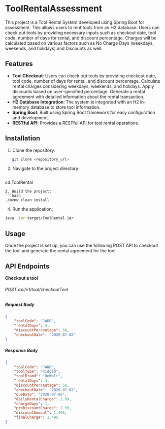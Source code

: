 # ToolRentalAssessment

This project is a Tool Rental System developed using Spring Boot for assessment. This allows users to rent tools from an H2 database. Users can check out tools by providing necessary inputs such as checkout date, tool code, number of days for rental, and discount percentage. Charges will be calculated based on various factors such as No Charge Days (weekdays, weekends, and holidays) and Discounts as well.

## Features

- **Tool Checkout**: 
		Users can check out tools by providing checkout date, tool code, number of days for rental, and discount percentage.
		Calculate rental charges considering weekdays, weekends, and holidays.
		Apply discounts based on user-specified percentage.
		Generate a rental agreement with detailed information about the rental transaction.
- **H2 Database Integration**: The system is integrated with an H2 in-memory database to store tool information.
- **Spring Boot**: Built using Spring Boot framework for easy configuration and development.
- **RESTful API**: Provides a RESTful API for tool rental operations.

## Installation

1. Clone the repository:

 ```bash
    git clone <repository_url>
```
2. Navigate to the project directory:

   ```bash
 cd ToolRental
```
3. Build the project:
```bash
./mvnw clean install
```
4. Run the application:
```bash
java -jar target/ToolRental.jar
```

## Usage

Once the project is set up, you can use the following POST API to checkout the tool and generate the rental agreement for the tool

## API Endpoints

**Checkout a tool**
######  POST api/v1/tool/checkoutTool 

##### Request Body
```json
{
    "toolCode": "JAKR",
    "rentalDays": 4,
    "discountPercentage": 50,
    "checkoutDate": "2020-07-02"
}
```

##### Response Body
```json
{
    "toolCode": "JAKR",
    "toolType": "Ridgid",
    "toolBrand": "DeWalt",
    "rentalDays": 4,
    "discountPercentage": 50,
    "checkoutDate": "2020-07-02",
    "dueDate": "2020-07-06",
    "dailyRentalCharge": 2.99,
    "chargeDays": 1,
    "preDiscountCharge": 2.99,
    "discountAmount": 1.495,
    "finalCharge": 1.495
}
```






